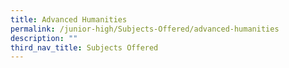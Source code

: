 ```yaml
---
title: Advanced Humanities
permalink: /junior-high/Subjects-Offered/advanced-humanities
description: ""
third_nav_title: Subjects Offered
---
```

